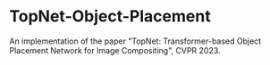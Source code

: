 # TopNet-Object-Placement
An implementation of the paper "TopNet: Transformer-based Object Placement Network for Image Compositing", CVPR 2023.
